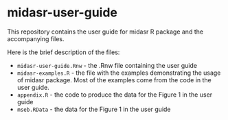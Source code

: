 midasr-user-guide
=================

This repository contains the user guide for midasr R package and the accompanying files.

Here is the brief description of the files:

 - ```midasr-user-guide.Rnw``` - the .Rnw file containing the user guide
 - ```midasr-examples.R``` - the file with the examples demonstrating the usage of midasr package. Most of the examples come from the code in the user guide.
 - ```appendix.R``` - the code to produce the data for the Figure 1 in the user guide
 - ```mseb.RData``` - the data for the Figure 1 in the user guide

